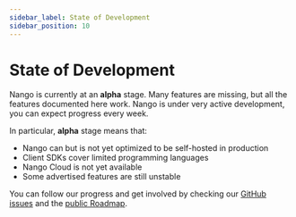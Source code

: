 ```yaml
---
sidebar_label: State of Development
sidebar_position: 10
---
```


# State of Development

Nango is currently at an **alpha** stage. Many features are missing, but all the features documented here work. Nango is under very active development, you can expect progress every week.

In particular, **alpha** stage means that:
- Nango can but is not yet optimized to be self-hosted in production
- Client SDKs cover limited programming languages
- Nango Cloud is not yet available
- Some advertised features are still unstable

You can follow our progress and get involved by checking our [GitHub issues](https://github.com/NangoHQ/nango/issues) and the [public Roadmap](https://github.com/orgs/NangoHQ/projects/1/views/1).


